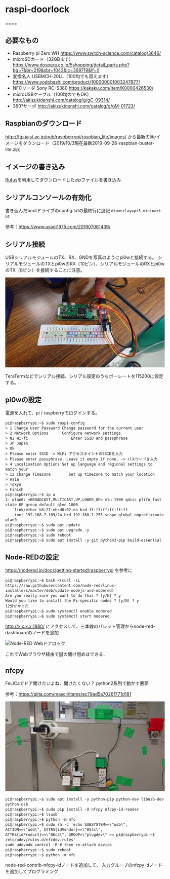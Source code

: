 # raspi-doorlock
====

## 必要なもの
+ Raspberry pi Zero WH https://www.switch-science.com/catalog/3646/
+ microSDカード（32GBまで） https://www.dospara.co.jp/5shopping/detail_parts.php?bg=7&br=219&sbr=1043&ic=369719&lf=0
+ 変換名人 USBMCH-20LL（100均でも買えます） https://www.yodobashi.com/product/100000001003247877/
+ NFCリーダ Sony RC-S380 https://kakaku.com/item/K0000426530/
+ microUSBケーブル（100均のでもOK） http://akizukidenshi.com/catalog/g/gC-09314/
+ 360°サーボ http://akizukidenshi.com/catalog/g/gM-01723/

## Raspbianのダウンロード
http://ftp.jaist.ac.jp/pub/raspberrypi/raspbian_lite/images/
から最新のliteイメージをダウンロード（2019/10/3現在最新2019-09-26-raspbian-buster-lite.zip）

## イメージの書き込み
[Rufus](https://rufus.ie/)を利用してダウンロードしたzipファイルを書き込み


## シリアルコンソールの有効化
書き込んだbootドライブのconfig.txtの最終行に追記
`dtoverlay=pi3-miniuart-bt`

参考：https://www.usagi1975.com/201907061439/

## シリアル接続
USBシリアルモジュールのTX、RX、GNDを写真のようにpi0wと接続する。
シリアルモジュールのTXとpi0wのRX（10ピン）、シリアルモジュールのRXとpi0wのTX（8ピン）を接続することに注意。

![シリアル接続](https://github.com/iwax2/raspi-fiap/blob/master/pi0w-serial.jpg "pi0w-serial")

TeraTermなどでシリアル接続、シリアル設定のうちボーレートを115200に設定する。

## pi0wの設定
電源を入れて、pi / raspberryでログインする。

~~~
pi@raspberrypi:~$ sudo raspi-config
> 1 Change User Password Change password for the current user
> 2 Network Options      Configure network settings
> N2 Wi-fi                   Enter SSID and passphrase
> JP Japan
> Ok
> Please enter SSID -> WiFi アクセスポイントのSSIDを入力
> Please enter passphrase. Leave it empty if none. -> パスワードを入力
> 4 Localisation Options Set up language and regional settings to match your
> I2 Change Timezone        Set up timezone to match your location
> Asia
> Tokyo
> Finish
pi@raspberrypi:~$ ip a
2: wlan0: <BROADCAST,MULTICAST,UP,LOWER_UP> mtu 1500 qdisc pfifo_fast state UP group default qlen 1000
    link/ether b8:27:eb:d8:02:ea brd ff:ff:ff:ff:ff:ff
    inet 192.168.7.189/24 brd 192.168.7.255 scope global noprefixroute wlan0
pi@raspberrypi:~$ sudo apt update
pi@raspberrypi:~$ sudo apt upgrade -y
pi@raspberrypi:~$ sudo reboot
pi@raspberrypi:~$ sudo apt install -y git python3-pip build-essential
~~~

## Node-REDの設定
https://nodered.jp/docs/getting-started/raspberrypi を参考に

~~~
pi@raspberrypi:~$ bash <(curl -sL https://raw.githubusercontent.com/node-red/linux-installers/master/deb/update-nodejs-and-nodered)
Are you really sure you want to do this ? [y/N] ? y
Would you like to install the Pi-specific nodes ? [y/N] ? y
12分かかった
pi@raspberrypi:~$ sudo systemctl enable nodered
pi@raspberrypi:~$ sudo systemctl start nodered
~~~

http://x.x.x.x:1880/ にアクセスして、三本線のパレット管理からnode-red-dashboardのノードを追加

![Node-RED Webドアロック](https://github.com/iwax2/raspi-doorlock/blob/master/nodered-webver.png "nodered-webver")

これでWebブラウザ経由で鍵の開け閉めはできる．

## nfcpy
FeLiCaでドア開けたいよね．開けたくない？
python2系列で動かす悪夢

参考：https://qiita.com/mascii/items/ec79ad5a7026f771d181

![NFC接続](https://github.com/iwax2/raspi-doorlock/blob/master/pi0w-nfc.jpg "pi0w-nfc")

~~~
pi@raspberrypi:~$ sudo apt install -y python-pip python-dev libusb-dev python-usb
pi@raspberrypi:~$ sudo pip install -U nfcpy nfcpy-id-reader
pi@raspberrypi:~$ lsusb
pi@raspberrypi:~$ python -m nfc
pi@raspberrypi:~$ sudo sh -c 'echo SUBSYSTEM==\"usb\", ACTION==\"add\", ATTRS{idVendor}==\"054c\", ATTRS{idProduct}==\"06c3\", GROUP=\"plugdev\" >> pi@raspberrypi:~$ /etc/udev/rules.d/nfcdev.rules'
sudo udevadm control -R # then re-attach device
pi@raspberrypi:~$ sudo reboot
pi@raspberrypi:~$ python -m nfc
~~~

node-red-contrib-nfcpy-idノードを追加して，
入力グループのnfcpy idノードを追加してプログラミング
